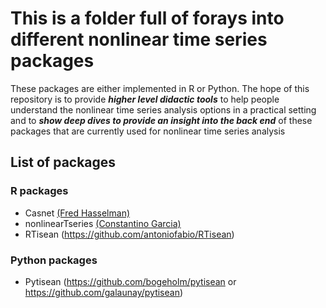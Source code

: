 # This is a folder full of forays into different nonlinear time series packages
These packages are either implemented in R or Python. 
The hope of this repository is to provide __*higher level didactic tools*__  to help people understand the nonlinear time series analysis options in a practical setting and to __*show deep dives to provide an insight into the back end*__ of these packages that are currently used for nonlinear time series analysis

## List of packages  
### R packages
- Casnet [(Fred Hasselman)](https://github.com/FredHasselman/casnet)
- nonlinearTseries [(Constantino Garcia)](https://github.com/constantino-garcia/nonlinearTseries)
- RTisean (https://github.com/antoniofabio/RTisean)

### Python packages
- Pytisean (https://github.com/bogeholm/pytisean or https://github.com/galaunay/pytisean)
